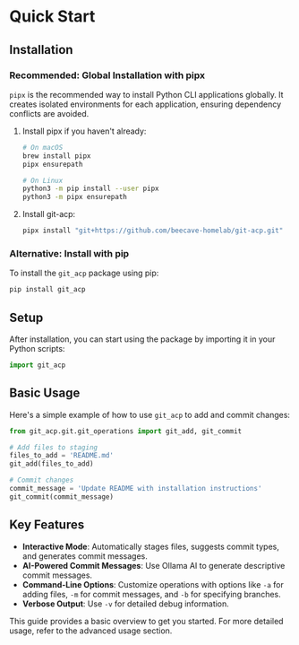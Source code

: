 # Quick Start

## Installation

### Recommended: Global Installation with pipx

`pipx` is the recommended way to install Python CLI applications globally. It creates isolated environments for each application, ensuring dependency conflicts are avoided.

1. Install pipx if you haven't already:

    ```bash
    # On macOS
    brew install pipx
    pipx ensurepath

    # On Linux
    python3 -m pip install --user pipx
    python3 -m pipx ensurepath
    ```

2. Install git-acp:

    ```bash
    pipx install "git+https://github.com/beecave-homelab/git-acp.git"
    ```

### Alternative: Install with pip

To install the `git_acp` package using pip:

```bash
pip install git_acp
```

## Setup

After installation, you can start using the package by importing it in your Python scripts:

```python
import git_acp
```

## Basic Usage

Here's a simple example of how to use `git_acp` to add and commit changes:

```python
from git_acp.git.git_operations import git_add, git_commit

# Add files to staging
files_to_add = 'README.md'
git_add(files_to_add)

# Commit changes
commit_message = 'Update README with installation instructions'
git_commit(commit_message)
```

## Key Features

- **Interactive Mode**: Automatically stages files, suggests commit types, and generates commit messages.
- **AI-Powered Commit Messages**: Use Ollama AI to generate descriptive commit messages.
- **Command-Line Options**: Customize operations with options like `-a` for adding files, `-m` for commit messages, and `-b` for specifying branches.
- **Verbose Output**: Use `-v` for detailed debug information.

This guide provides a basic overview to get you started. For more detailed usage, refer to the advanced usage section.
